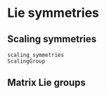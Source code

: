 # Lie symmetries

## Scaling symmetries

```@docs
scaling_symmetries
ScalingGroup
```

## Matrix Lie groups